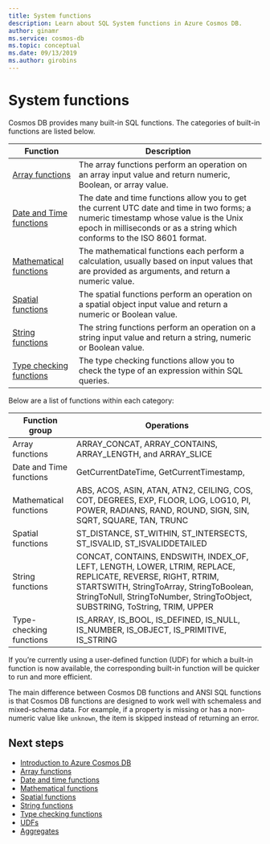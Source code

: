 ```yaml
---
title: System functions
description: Learn about SQL System functions in Azure Cosmos DB.
author: ginamr
ms.service: cosmos-db
ms.topic: conceptual
ms.date: 09/13/2019
ms.author: girobins
---
```

# System functions

 Cosmos DB provides many built-in SQL functions. The categories of built-in functions are listed below.  
  
|Function|Description|  
|--------------|-----------------|  
|[Array functions](sql-query-array-functions.md)|The array functions perform an operation on an array input value and return numeric, Boolean, or array value.|
|[Date and Time functions](sql-query-date-time-functions.md)|The date and time functions allow you to get the current UTC date and time in two forms; a numeric timestamp whose value is the Unix epoch in milliseconds or as a string which conforms to the ISO 8601 format.|
|[Mathematical functions](sql-query-mathematical-functions.md)|The mathematical functions each perform a calculation, usually based on input values that are provided as arguments, and return a numeric value.|
|[Spatial functions](sql-query-spatial-functions.md)|The spatial functions perform an operation on a spatial object input value and return a numeric or Boolean value.|
|[String functions](sql-query-string-functions.md)|The string functions perform an operation on a string input value and return a string, numeric or Boolean value.|
|[Type checking functions](sql-query-type-checking-functions.md)|The type checking functions allow you to check the type of an expression within SQL queries.|  

Below are a list of functions within each category:

| Function group | Operations |
|---------|----------|
| Array functions | ARRAY_CONCAT, ARRAY_CONTAINS, ARRAY_LENGTH, and ARRAY_SLICE |
| Date and Time functions | GetCurrentDateTime, GetCurrentTimestamp,  |
| Mathematical functions | ABS, ACOS, ASIN, ATAN, ATN2, CEILING, COS, COT, DEGREES, EXP, FLOOR, LOG, LOG10, PI, POWER, RADIANS, RAND, ROUND, SIGN, SIN, SQRT, SQUARE, TAN, TRUNC |
| Spatial functions | ST_DISTANCE, ST_WITHIN, ST_INTERSECTS, ST_ISVALID, ST_ISVALIDDETAILED |
| String functions | CONCAT, CONTAINS, ENDSWITH, INDEX_OF, LEFT, LENGTH, LOWER, LTRIM, REPLACE, REPLICATE, REVERSE, RIGHT, RTRIM, STARTSWITH, StringToArray, StringToBoolean, StringToNull, StringToNumber, StringToObject, SUBSTRING, ToString, TRIM, UPPER |
| Type-checking functions | IS_ARRAY, IS_BOOL, IS_DEFINED, IS_NULL, IS_NUMBER, IS_OBJECT, IS_PRIMITIVE, IS_STRING |

If you’re currently using a user-defined function (UDF) for which a built-in function is now available, the corresponding built-in function will be quicker to run and more efficient.

The main difference between Cosmos DB functions and ANSI SQL functions is that Cosmos DB functions are designed to work well with schemaless and mixed-schema data. For example, if a property is missing or has a non-numeric value like `unknown`, the item is skipped instead of returning an error.

## Next steps

- [Introduction to Azure Cosmos DB](introduction.md)
- [Array functions](sql-query-array-functions.md)
- [Date and time functions](sql-query-date-time-functions.md)
- [Mathematical functions](sql-query-mathematical-functions.md)
- [Spatial functions](sql-query-spatial-functions.md)
- [String functions](sql-query-string-functions.md)
- [Type checking functions](sql-query-type-checking-functions.md)
- [UDFs](sql-query-udfs.md)
- [Aggregates](sql-query-aggregates.md)
